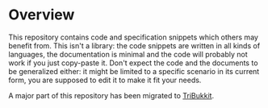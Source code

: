 # Overview

This repository contains code and specification snippets which others may benefit from.
This isn't a library: the code snippets are written in all kinds of languages,
the documentation is minimal and the code will probably not work if you just copy-paste it.
Don't expect the code and the documents to be generalized either: it might be limited to a specific scenario
in its current form, you are supposed to edit it to make it fit your needs.

A major part of this repository has been migrated to [TriBukkit](https://github.com/TriBukkit/TriBukkit).
